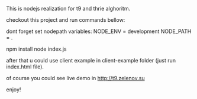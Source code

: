 This is nodejs realization for t9 and thrie alghoritm.

checkout this project and run commands bellow:

dont forget set nodepath variables:
NODE_ENV = development
NODE_PATH = .

npm install
node index.js

after that u could use client example in client-example folder (just run index.html file).

of course you could see live demo in http://t9.zelenov.su

enjoy!